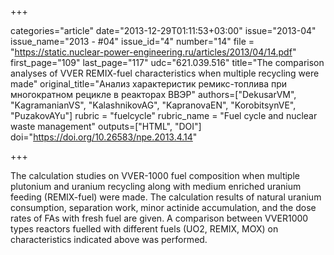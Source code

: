 +++

categories="article"
date="2013-12-29T01:11:53+03:00"
issue="2013-04"
issue_name="2013 - #04"
issue_id="4"
number="14"
file = "https://static.nuclear-power-engineering.ru/articles/2013/04/14.pdf"
first_page="109"
last_page="117"
udc="621.039.516"
title="The comparison analyses of VVER REMIX-fuel characteristics when multiple recycling were made"
original_title="Анализ характеристик ремикс-топлива при многократном рецикле в реакторах ВВЭР"
authors=["DekusarVM", "KagramanianVS", "KalashnikovAG", "KapranovaEN", "KorobitsynVE", "PuzakovAYu"]
rubric = "fuelcycle"
rubric_name = "Fuel cycle and nuclear waste management"
outputs=["HTML", "DOI"]
doi="https://doi.org/10.26583/npe.2013.4.14"

+++

The calculation studies on VVER-1000 fuel composition when multiple plutonium and uranium recycling along with medium enriched uranium feeding (REMIX-fuel) were made. The calculation results of natural uranium consumption, separation work, minor actinide accumulation, and the dose rates of FAs with fresh fuel are given. A comparison between VVER1000 types reactors fuelled with different fuels (UO2, REMIX, MOX) on characteristics indicated above was performed.